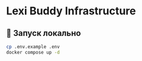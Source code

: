# Lexi Buddy Infrastructure

## 🚀 Запуск локально
```bash
cp .env.example .env
docker compose up -d
